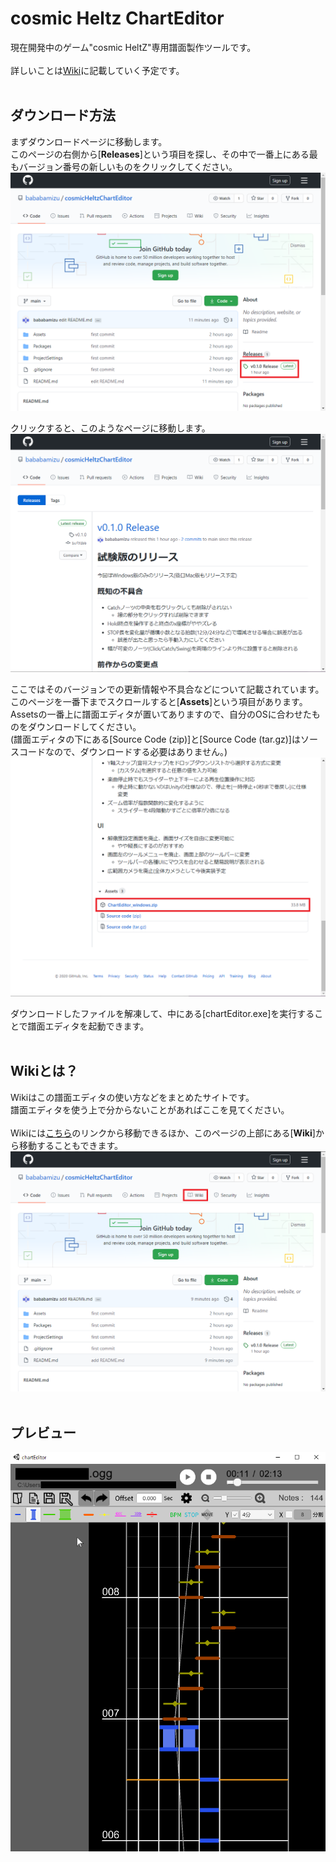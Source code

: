 # cosmic Heltz ChartEditor

現在開発中のゲーム"cosmic HeltZ"専用譜面製作ツールです。  
<br>
詳しいことは[Wiki](https://github.com/bababamizu/cosmicHeltzChartEditor/wiki)に記載していく予定です。
<br>
<br>

## ダウンロード方法
  
まずダウンロードページに移動します。  
このページの右側から[**Releases**]という項目を探し、その中で一番上にある最もバージョン番号の新しいものをクリックしてください。  
![HowToDownload_1](https://github.com/bababamizu/cosmicHeltzChartEditor/blob/image/_images/wiki/HowToDownload/HowToDownload_1.png)  

クリックすると、このようなページに移動します。  
![HowToDownload_2](https://github.com/bababamizu/cosmicHeltzChartEditor/blob/image/_images/wiki/HowToDownload/HowToDownload_2.png)  

ここではそのバージョンでの更新情報や不具合などについて記載されています。  
このページを一番下までスクロールすると[**Assets**]という項目があります。Assetsの一番上に譜面エディタが置いてありますので、自分のOSに合わせたものをダウンロードしてください。  
(譜面エディタの下にある[Source Code (zip)]と[Source Code (tar.gz)]はソースコードなので、ダウンロードする必要はありません。)  
![HowToDownload_3](https://github.com/bababamizu/cosmicHeltzChartEditor/blob/image/_images/wiki/HowToDownload/HowToDownload_3.png)  

ダウンロードしたファイルを解凍して、中にある[chartEditor.exe]を実行することで譜面エディタを起動できます。  
<br>

## Wikiとは？
Wikiはこの譜面エディタの使い方などをまとめたサイトです。  
譜面エディタを使う上で分からないことがあればここを見てください。  
<br>
Wikiには[こちら](https://github.com/bababamizu/cosmicHeltzChartEditor/wiki)のリンクから移動できるほか、このページの上部にある[**Wiki**]から移動することもできます。  
![HowToWiki_1](https://github.com/bababamizu/cosmicHeltzChartEditor/blob/image/_images/wiki/HowToWiki/HowToWiki_1.png)  
<br>


## プレビュー
  
![Preview_1](https://github.com/bababamizu/cosmicHeltzChartEditor/blob/image/_images/wiki/Preview/Preview_1.png)

<br>